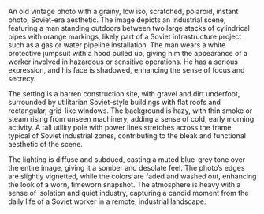 An old vintage photo with a grainy, low iso, scratched, polaroid, instant photo, Soviet-era aesthetic. The image depicts an industrial scene, featuring a man standing outdoors between two large stacks of cylindrical pipes with orange markings, likely part of a Soviet infrastructure project such as a gas or water pipeline installation. The man wears a white protective jumpsuit with a hood pulled up, giving him the appearance of a worker involved in hazardous or sensitive operations. He has a serious expression, and his face is shadowed, enhancing the sense of focus and secrecy.

The setting is a barren construction site, with gravel and dirt underfoot, surrounded by utilitarian Soviet-style buildings with flat roofs and rectangular, grid-like windows. The background is hazy, with thin smoke or steam rising from unseen machinery, adding a sense of cold, early morning activity. A tall utility pole with power lines stretches across the frame, typical of Soviet industrial zones, contributing to the bleak and functional aesthetic of the scene.

The lighting is diffuse and subdued, casting a muted blue-grey tone over the entire image, giving it a somber and desolate feel. The photo’s edges are slightly vignetted, while the colors are faded and washed out, enhancing the look of a worn, timeworn snapshot. The atmosphere is heavy with a sense of isolation and quiet industry, capturing a candid moment from the daily life of a Soviet worker in a remote, industrial landscape.